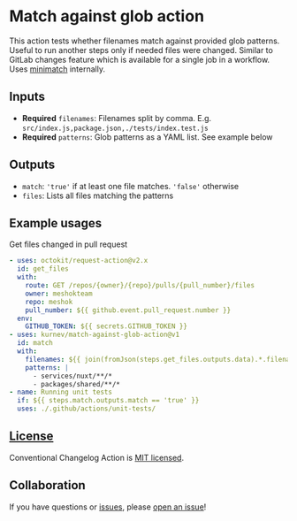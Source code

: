 # Match against glob action

This action tests whether filenames match against provided glob patterns. Useful to run another steps only if needed files were changed. Similar to GitLab changes feature which is available for a single job in a workflow. Uses [minimatch](https://github.com/isaacs/minimatch) internally. 

## Inputs

- **Required** `filenames`: Filenames split by comma. E.g. `src/index.js,package.json,./tests/index.test.js`
- **Required** `patterns`: Glob patterns as a YAML list. See example below

## Outputs

- `match`: `'true'` if at least one file matches. `'false'` otherwise
- `files`: Lists all files matching the patterns

## Example usages

Get files changed in pull request

```yaml
- uses: octokit/request-action@v2.x
  id: get_files
  with:
    route: GET /repos/{owner}/{repo}/pulls/{pull_number}/files
    owner: meshokteam
    repo: meshok
    pull_number: ${{ github.event.pull_request.number }} 
  env:
    GITHUB_TOKEN: ${{ secrets.GITHUB_TOKEN }}
- uses: kurnev/match-against-glob-action@v1
  id: match
  with:
    filenames: ${{ join(fromJson(steps.get_files.outputs.data).*.filename) }}
    patterns: |
      - services/nuxt/**/*
      - packages/shared/**/*
- name: Running unit tests
  if: ${{ steps.match.outputs.match == 'true' }}
  uses: ./.github/actions/unit-tests/
```

## [License](./LICENSE)

Conventional Changelog Action is [MIT licensed](./LICENSE).

## Collaboration

If you have questions or [issues](https://github.com/kurnev/match-against-glob-action/issues), please [open an issue](https://github.com/kurnev/match-against-glob-action/issues/new)!
